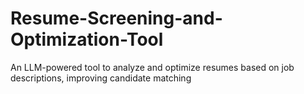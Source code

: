 # Resume-Screening-and-Optimization-Tool
An LLM-powered tool to analyze and optimize resumes based on job descriptions, improving candidate matching
